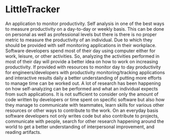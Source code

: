 # LittleTracker
An application to monitor productivity.
Self analysis in one of the best ways to measure productivity on a day-to-day or weekly basis. This can be done on personal as well as professional levels but there is there is no proper metric to measure the productivity of an individual. Due to which they should be provided with self monitoring applications in their workplace. Software developers spend most of their day using computer either for work, leisure, or other activities. So, analyzing the activities performed in most of their day will provide a better idea on how to work on increasing productivity. If provided with resources to monitor day to day productivity for engineers/developers with productivity monitoring/tracking applications and interactive results daily a better understanding of putting more efforts to manage time can be worked out. A lot of research has been happening on how self-analyzing can be performed and what an individual expects from such applications. It is not sufficient to consider only the amount of code written by developers or time spent on specific software but also how they manage to communicate with teammates, learn skills for various other resources or other ways to contribute to the work. On an everyday basis software developers not only writes code but also contribute to projects, communicate with people, search for other research happening around the world to get a better understanding of interpersonal improvement, and reading artifacts. 

# 
